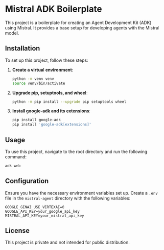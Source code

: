 # Mistral ADK Boilerplate

This project is a boilerplate for creating an Agent Development Kit (ADK) using Mistral. It provides a base setup for developing agents with the Mistral model.

## Installation

To set up this project, follow these steps:

1. **Create a virtual environment**:
   ```bash
   python -m venv venv
   source venv/bin/activate
   ```

2. **Upgrade pip, setuptools, and wheel**:
   ```bash
   python -m pip install --upgrade pip setuptools wheel
   ```

3. **Install google-adk and its extensions**:
   ```bash
   pip install google-adk
   pip install 'google-adk[extensions]'
   ```

## Usage

To use this project, navigate to the root directory and run the following command:
```bash
adk web
```

## Configuration

Ensure you have the necessary environment variables set up. Create a `.env` file in the `mistral-agent` directory with the following variables:
```env
GOOGLE_GENAI_USE_VERTEXAI=0
GOOGLE_API_KEY=your_google_api_key
MISTRAL_API_KEY=your_mistral_api_key
```

## License

This project is private and not intended for public distribution.
